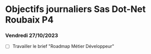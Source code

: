 # Objectifs journaliers Sas Dot-Net Roubaix P4

### Vendredi 27/10/2023

- [ ] Travailler le brief "Roadmap Métier Développeur"
